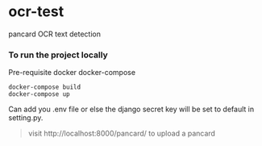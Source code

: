 # ocr-test
pancard OCR text detection

### To run the project locally 
Pre-requisite docker docker-compose

```
docker-compose build
docker-compose up
```
Can add you .env file or else the django secret key will be set to default in setting.py.

> visit http://localhost:8000/pancard/ to upload a pancard
